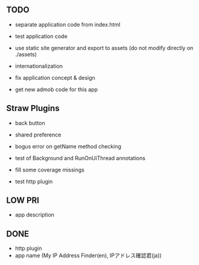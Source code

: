 TODO
----

- separate application code from index.html
- test application code
- use static site generator and export to assets (do not modify directly on ./assets)
- internationalization

- fix application concept & design
- get new admob code for this app

Straw Plugins
-------------

- back button
- shared preference

- bogus error on getName method checking
- test of Background and RunOnUiThread annotations
- fill some coverage missings
- test http plugin

LOW PRI
-------
- app description

DONE
----
- http plugin
- app name (My IP Address Finder(en), IPアドレス確認君(ja))
